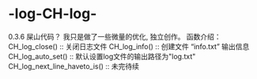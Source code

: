 # -log-CH-log-
0.3.6
屎山代码？
我只是做了一些微量的优化, 独立创作。
函数介绍：
  CH_log_close() :: 关闭日志文件
  CH_log_info() :: 创建文件 “info.txt” 输出信息
  CH_log_auto_set() :: 默认设置log文件的输出路径为"log.txt"
  CH_log_next_line_haveto_is() :: 
  未完待续
